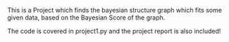 This is a Project which finds the bayesian structure graph which fits some given data, based on the Bayesian Score of the graph. 

The code is covered in project1.py and the project report is also included! 
